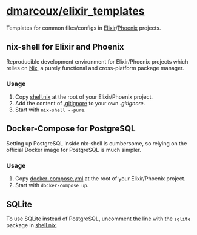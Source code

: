# <a href="https://github.com/dmarcoux/elixir_templates">dmarcoux/elixir_templates</a>

Templates for common files/configs in
[Elixir](https://elixir-lang.org/)/[Phoenix](https://www.phoenixframework.org/)
projects.

## nix-shell for Elixir and Phoenix

Reproducible development environment for Elixir/Phoenix projects which relies on
[Nix](https://github.com/NixOS/nix), a purely functional and cross-platform
package manager.

### Usage

1. Copy [shell.nix](./shell.nix) at the root of your Elixir/Phoenix project.
2. Add the content of [.gitignore](./.gitignore) to your own _.gitignore_.
3. Start with `nix-shell --pure`.

## Docker-Compose for PostgreSQL

Setting up PostgreSQL inside nix-shell is cumbersome, so relying on the official
Docker image for PostgreSQL is much simpler.

### Usage

1. Copy [docker-compose.yml](./docker-compose.yml) at the root of your
  Elixir/Phoenix project.
2. Start with `docker-compose up`.

## SQLite

To use SQLite instead of PostgreSQL, uncomment the line with the `sqlite`
package in [shell.nix](./shell.nix).
